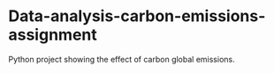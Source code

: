 # Data-analysis-carbon-emissions-assignment
Python project showing the effect of carbon global emissions.
